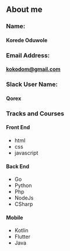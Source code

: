 ## About me

### Name:
#### Korede Oduwole

### Email Address:
#### [kokodom@gmail.com](mailto:kokodom@gmail.com)

### Slack User Name:
#### Qorex

### Tracks and Courses
#### Front End
- html
- css
- javascript

#### Back End
- Go
- Python
- Php
- NodeJs
- CSharp

#### Mobile
- Kotlin
- Flutter
- Java
